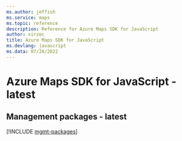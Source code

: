 ```yaml
---
ms.author: jeffish
ms.service: maps
ms.topic: reference
description: Reference for Azure Maps SDK for JavaScript
author: xirzec
title: Azure Maps SDK for JavaScript
ms.devlang: javascript
ms.data: 07/28/2022
---
```

# Azure Maps SDK for JavaScript - latest

## Management packages - latest
[!INCLUDE [mgmt-packages](maps-mgmt-index.md)]